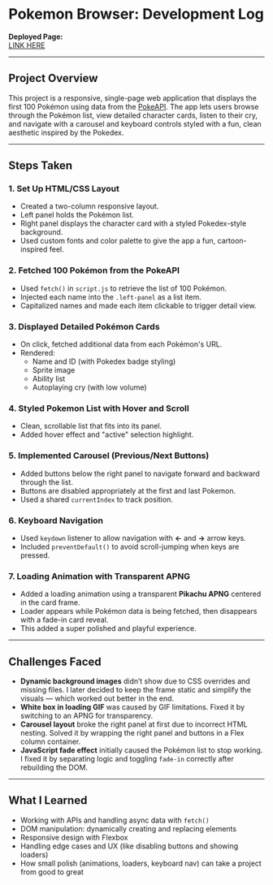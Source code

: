 # Pokemon Browser: Development Log

**Deployed Page:**  
[LINK HERE](#)  

---

## Project Overview

This project is a responsive, single-page web application that displays the first 100 Pokémon using data from the [PokeAPI](https://pokeapi.co/). The app lets users browse through the Pokémon list, view detailed character cards, listen to their cry, and navigate with a carousel and keyboard controls styled with a fun, clean aesthetic inspired by the Pokedex.

---

## Steps Taken

### 1. **Set Up HTML/CSS Layout**
- Created a two-column responsive layout.
- Left panel holds the Pokémon list.
- Right panel displays the character card with a styled Pokedex-style background.
- Used custom fonts and color palette to give the app a fun, cartoon-inspired feel.

### 2. **Fetched 100 Pokémon from the PokeAPI**
- Used `fetch()` in `script.js` to retrieve the list of 100 Pokémon.
- Injected each name into the `.left-panel` as a list item.
- Capitalized names and made each item clickable to trigger detail view.

### 3. **Displayed Detailed Pokémon Cards**
- On click, fetched additional data from each Pokémon's URL.
- Rendered:
  - Name and ID (with Pokedex badge styling)
  - Sprite image
  - Ability list
  - Autoplaying cry (with low volume)

### 4. **Styled Pokemon List with Hover and Scroll**
- Clean, scrollable list that fits into its panel.
- Added hover effect and "active" selection highlight.

### 5. **Implemented Carousel (Previous/Next Buttons)**
- Added buttons below the right panel to navigate forward and backward through the list.
- Buttons are disabled appropriately at the first and last Pokemon.
- Used a shared `currentIndex` to track position.

### 6. **Keyboard Navigation**
- Used `keydown` listener to allow navigation with **←** and **→** arrow keys.
- Included `preventDefault()` to avoid scroll-jumping when keys are pressed.

### 7. **Loading Animation with Transparent APNG**
- Added a loading animation using a transparent **Pikachu APNG** centered in the card frame.
- Loader appears while Pokémon data is being fetched, then disappears with a fade-in card reveal.
- This added a super polished and playful experience.

---

## Challenges Faced

- **Dynamic background images** didn’t show due to CSS overrides and missing files. I later decided to keep the frame static and simplify the visuals — which worked out better in the end.
- **White box in loading GIF** was caused by GIF limitations. Fixed it by switching to an APNG for transparency.
- **Carousel layout** broke the right panel at first due to incorrect HTML nesting. Solved it by wrapping the right panel and buttons in a Flex column container.
- **JavaScript fade effect** initially caused the Pokémon list to stop working. I fixed it by separating logic and toggling `fade-in` correctly after rebuilding the DOM.

---


## What I Learned

- Working with APIs and handling async data with `fetch()`
- DOM manipulation: dynamically creating and replacing elements
- Responsive design with Flexbox
- Handling edge cases and UX (like disabling buttons and showing loaders)
- How small polish (animations, loaders, keyboard nav) can take a project from good to great


